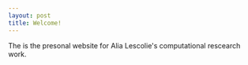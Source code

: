 ```yaml
---
layout: post
title: Welcome!
---
```


The is the presonal website for Alia Lescolie's computational rescearch work.
